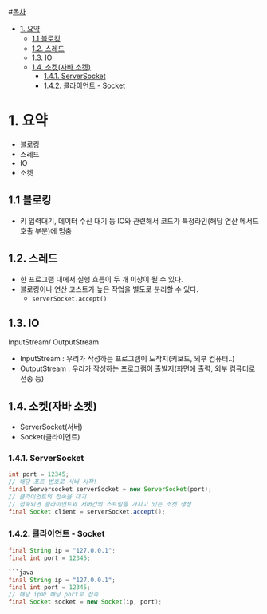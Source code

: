 #[목차](#목차)
- [1. 요약](#1-요약)
  - [1.1 블로킹](#11-블로킹)
  - [1.2. 스레드](#12-스레드)
  - [1.3. IO](#13-io)
  - [1.4. 소켓(자바 소켓)](#14-소켓자바-소켓)
    - [1.4.1. ServerSocket](#141-serversocket)
    - [1.4.2. 클라이언트 - Socket](#142-클라이언트---socket)

# 1. 요약

- 블로킹
- 스레드
- IO
- 소켓

## 1.1 블로킹

- 키 입력대기, 데이터 수신 대기 등 IO와 관련해서 코드가 특정라인(해당 연산 메서드 호출 부분)에 멈춤

## 1.2. 스레드

- 한 프로그램 내에서 실행 흐름이 두 개 이상이 될 수 있다.
- 블로킹이나 연산 코스트가 높은 작업을 별도로 분리할 수 있다.
  - `serverSocket.accept()`

## 1.3. IO

InputStream/ OutputStream

- InputStream : 우리가 작성하는 프로그램이 도착지(키보드, 외부 컴퓨터..)
- OutputStream : 우리가 작성하는 프로그램이 출발지(화면에 출력, 외부 컴퓨터로 전송 등)
  

## 1.4. 소켓(자바 소켓)

- ServerSocket(서버)
- Socket(클라이언트)

### 1.4.1. ServerSocket

```java
int port = 12345;
// 해당 포트 번호로 서버 시작!
final Serversocket serverSocket = new ServerSocket(port);
// 클라이언트의 접속을 대기
// 접속되면 클라이언트와 서버간의 스트림을 가지고 있는 소켓 생성
final Socket client = serverSocket.accept();
```

### 1.4.2. 클라이언트 - Socket

```java
final String ip = "127.0.0.1";
final int port = 12345;

```java
final String ip = "127.0.0.1";
final int port = 12345;
// 해당 ip와 해당 port로 접속
final Socket socket = new Socket(ip, port);
```